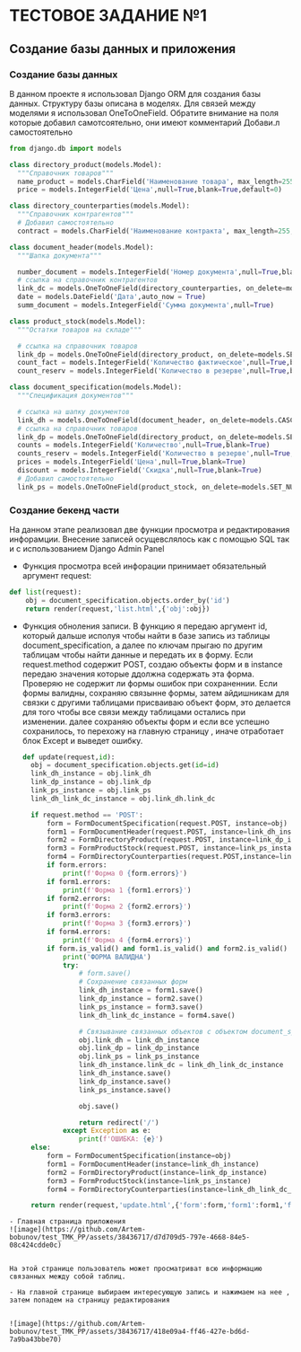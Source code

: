 # ТЕСТОВОЕ ЗАДАНИЕ №1 
## Создание базы данных и приложения

### Создание базы данных
В данном проекте я использовал Django ORM для создания базы данных. Структуру базы описана в моделях. Для связей между моделями я использовал OneToOneField.
Обратите внимание на поля которые добавил самотсоятельно, они имеют комментарий Добави.л самостоятельно

  ```python
  from django.db import models

class directory_product(models.Model):
    """Справочник товаров"""
    name_product = models.CharField('Наименование товара', max_length=255,null=True,blank=True)
    price = models.IntegerField('Цена',null=True,blank=True,default=0)

class directory_counterparties(models.Model):
    """Справочник контрагентов"""
    # Добавил самостоятельно
    contract = models.CharField('Наименование контракта', max_length=255, null=True, blank=True)

class document_header(models.Model):
    """Шапка документа"""

    number_document = models.IntegerField('Номер документа',null=True,blank=True)
    # ссылка на справочник контрагентов
    link_dc = models.OneToOneField(directory_counterparties, on_delete=models.SET_NULL,null=True,blank=True)
    date = models.DateField('Дата',auto_now = True)
    summ_document = models.IntegerField('Сумма документа',null=True)

class product_stock(models.Model):
    """Остатки товаров на складе"""

    # ссылка на справочник товаров
    link_dp = models.OneToOneField(directory_product, on_delete=models.SET_NULL,null=True,blank=True)
    count_fact = models.IntegerField('Количество фактическое',null=True,blank=True)
    count_reserv = models.IntegerField('Количество в резерве',null=True,blank=True)

class document_specification(models.Model):
    """Спецификация документов"""

    # ссылка на шапку документов
    link_dh = models.OneToOneField(document_header, on_delete=models.CASCADE,null=True,blank=True)
    # ссылка на справочник товаров
    link_dp = models.OneToOneField(directory_product, on_delete=models.SET_NULL,null=True,blank=True)
    counts = models.IntegerField('Количество',null=True,blank=True)
    counts_reserv = models.IntegerField('Количество в резерве',null=True,blank=True)
    prices = models.IntegerField('Цена',null=True,blank=True)
    discount = models.IntegerField('Скидка',null=True,blank=True)
    # Добавил самостоятельно
    link_ps = models.OneToOneField(product_stock, on_delete=models.SET_NULL,null=True,blank=True)
```

### Создание бекенд части
На данном этапе реализовал две функции просмотра и редактирования инфорамции. Внесение записей осущевслялось как с помощью SQL так и с использованием Django Admin Panel
- Функция просмотра всей инфорации принимает обязательный аргумент request:
```python
def list(request):
    obj = document_specification.objects.order_by('id')
    return render(request,'list.html',{'obj':obj})
```
- Функция обноления записи. В функцию я передаю аргумент id, который дальше исполуя чтобы найти в базе запись из таблицы document_specification, а далее по ключам прыгаю по другим таблицам чтобы найти данные и передать их в форму. Если request.method содержит POST, создаю объекты форм и в instance передаю значения которые ддолжна содержать эта форма. Проверяю не содержит ли формы ошибок при сохраненнии. Если формы валидны, сохраняю связынне формы, затем айдишникам для связки с другими таблицами присваиваю объект форм, это делается для того чтобы все связи между таблицами остались при изменении. далее сохраняю объекты форм и если все успешно сохранилось, то перехожу на главную страницу , иначе отработает блок Except и выведет ошибку.
  ```python
  def update(request,id):
    obj = document_specification.objects.get(id=id)
    link_dh_instance = obj.link_dh
    link_dp_instance = obj.link_dp
    link_ps_instance = obj.link_ps
    link_dh_link_dc_instance = obj.link_dh.link_dc

    if request.method == 'POST':
        form = FormDocumentSpecification(request.POST, instance=obj)
        form1 = FormDocumentHeader(request.POST, instance=link_dh_instance)
        form2 = FormDirectoryProduct(request.POST, instance=link_dp_instance)
        form3 = FormProductStock(request.POST, instance=link_ps_instance)
        form4 = FormDirectoryCounterparties(request.POST,instance=link_dh_link_dc_instance)
        if form.errors:
            print(f'Форма 0 {form.errors}')
        if form1.errors:
            print(f'Форма 1 {form1.errors}')
        if form2.errors:
            print(f'Форма 2 {form2.errors}')
        if form3.errors:
            print(f'Форма 3 {form3.errors}')
        if form4.errors:
            print(f'Форма 4 {form4.errors}')
        if form.is_valid() and form1.is_valid() and form2.is_valid() and form3.is_valid() and form4.is_valid():
            print('ФОРМА ВАЛИДНА')
            try:
                # form.save()
                # Сохранение связанных форм
                link_dh_instance = form1.save()
                link_dp_instance = form2.save()
                link_ps_instance = form3.save()
                link_dh_link_dc_instance = form4.save()

                # Связывание связанных объектов с объектом document_specification
                obj.link_dh = link_dh_instance
                obj.link_dp = link_dp_instance
                obj.link_ps = link_ps_instance
                link_dh_instance.link_dc = link_dh_link_dc_instance
                link_dh_instance.save()
                link_dp_instance.save()
                link_ps_instance.save()

                obj.save()

                return redirect('/')
            except Exception as e:
                print(f'ОШИБКА: {e}')
    else:
        form = FormDocumentSpecification(instance=obj)
        form1 = FormDocumentHeader(instance=link_dh_instance)
        form2 = FormDirectoryProduct(instance=link_dp_instance)
        form3 = FormProductStock(instance=link_ps_instance)
        form4 = FormDirectoryCounterparties(instance=link_dh_link_dc_instance)

    return render(request,'update.html',{'form':form,'form1':form1,'form2':form2,'form3':form3,'form4':form4})
```
- Главная страница приложения
![image](https://github.com/Artem-bobunov/test_TMK_PP/assets/38436717/d7d709d5-797e-4668-84e5-08c424cdde0c)


На этой странице пользователь может просматриват всю информацию связанных между собой таблиц.

- На главной странице выбираем интересующую запись и нажимаем на нее , затем попадем на страницу редактирования


![image](https://github.com/Artem-bobunov/test_TMK_PP/assets/38436717/418e09a4-ff46-427e-bd6d-7a9ba43bbe70)






